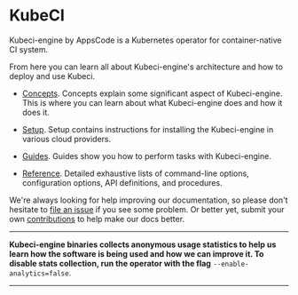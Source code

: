 # KubeCI
Kubeci-engine by AppsCode is a Kubernetes operator for container-native CI system.

From here you can learn all about Kubeci-engine's architecture and how to deploy and use Kubeci.

- [Concepts](/docs/concepts/). Concepts explain some significant aspect of Kubeci-engine. This is where you can learn about what Kubeci-engine does and how it does it.

- [Setup](/docs/setup/). Setup contains instructions for installing the Kubeci-engine in various cloud providers.

- [Guides](/docs/guides/). Guides show you how to perform tasks with Kubeci-engine.

- [Reference](/docs/reference/). Detailed exhaustive lists of command-line options, configuration options, API definitions, and procedures.

We're always looking for help improving our documentation, so please don't hesitate to [file an issue](https://github.com/kube-ci/project/issues/new) if you see some problem. Or better yet, submit your own [contributions](/docs/CONTRIBUTING.md) to help
make our docs better.

---

**Kubeci-engine binaries collects anonymous usage statistics to help us learn how the software is being used and how we can improve it. To disable stats collection, run the operator with the flag** `--enable-analytics=false`.

---
